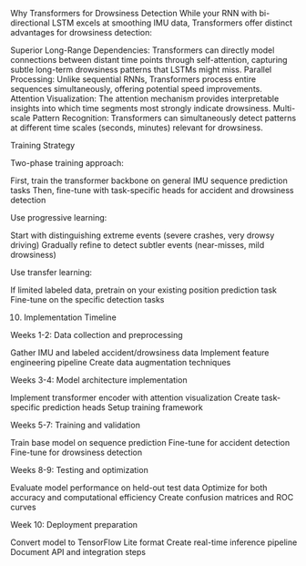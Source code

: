 Why Transformers for Drowsiness Detection
While your RNN with bi-directional LSTM excels at smoothing IMU data, Transformers offer distinct advantages for drowsiness detection:

Superior Long-Range Dependencies: Transformers can directly model connections between distant time points through self-attention, capturing subtle long-term drowsiness patterns that LSTMs might miss.
Parallel Processing: Unlike sequential RNNs, Transformers process entire sequences simultaneously, offering potential speed improvements.
Attention Visualization: The attention mechanism provides interpretable insights into which time segments most strongly indicate drowsiness.
Multi-scale Pattern Recognition: Transformers can simultaneously detect patterns at different time scales (seconds, minutes) relevant for drowsiness.


Training Strategy

Two-phase training approach:

First, train the transformer backbone on general IMU sequence prediction tasks
Then, fine-tune with task-specific heads for accident and drowsiness detection


Use progressive learning:

Start with distinguishing extreme events (severe crashes, very drowsy driving)
Gradually refine to detect subtler events (near-misses, mild drowsiness)


Use transfer learning:

If limited labeled data, pretrain on your existing position prediction task
Fine-tune on the specific detection tasks



10. Implementation Timeline

Weeks 1-2: Data collection and preprocessing

Gather IMU and labeled accident/drowsiness data
Implement feature engineering pipeline
Create data augmentation techniques


Weeks 3-4: Model architecture implementation

Implement transformer encoder with attention visualization
Create task-specific prediction heads
Setup training framework


Weeks 5-7: Training and validation

Train base model on sequence prediction
Fine-tune for accident detection
Fine-tune for drowsiness detection


Weeks 8-9: Testing and optimization

Evaluate model performance on held-out test data
Optimize for both accuracy and computational efficiency
Create confusion matrices and ROC curves


Week 10: Deployment preparation

Convert model to TensorFlow Lite format
Create real-time inference pipeline
Document API and integration steps

